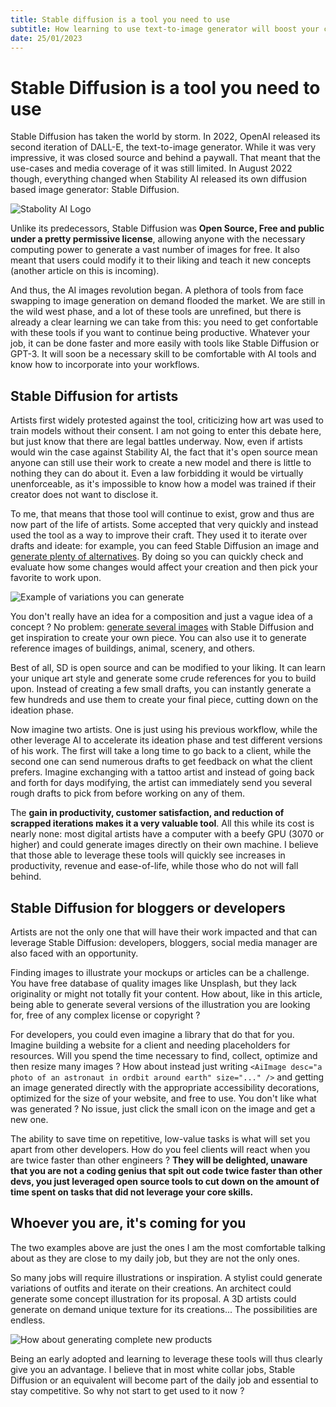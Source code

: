 ```yaml
---
title: Stable diffusion is a tool you need to use 
subtitle: How learning to use text-to-image generator will boost your career 
date: 25/01/2023
---
```


# Stable Diffusion is a tool you need to use

Stable Diffusion has taken the world by storm. In 2022, OpenAI released its second iteration of DALL-E, the
text-to-image generator. While it was very impressive, it was closed source and behind a paywall. That meant that the
use-cases and media coverage of it was still limited. In August 2022 though, everything changed when Stability AI
released its own diffusion based image generator: Stable Diffusion.

![Stabolity AI Logo](https://images.squarespace-cdn.com/content/v1/6213c340453c3f502425776e/330e6487-af90-43c8-a255-63b3440d0e34/StabilityAi_Logo_White-19.png?format=500w)

Unlike its predecessors, Stable Diffusion was __Open Source, Free and public under a pretty permissive license__,
allowing anyone with the necessary computing power to generate a vast number of images for free. It also meant that
users could modify it to their liking and teach it new concepts (another article on this is incoming).

And thus, the AI images revolution began. A plethora of tools from face swapping to image generation on demand flooded
the market. We are still in the wild west phase, and a lot of these tools are unrefined, but there is already a clear
learning we can take from this: you need to get confortable with these tools if you want to continue being productive.
Whatever your job, it can be done faster and more easily with tools like Stable Diffusion or GPT-3. It will soon be a
necessary skill to be comfortable with AI tools and know how to incorporate into your workflows.

## Stable Diffusion for artists

Artists first widely protested against the tool, criticizing how art was used to train models without their consent. I
am not going to enter this debate here, but just know that there are legal battles underway. Now, even if artists would
win the case against Stability AI, the fact that it's open source mean anyone can still use their work to create a new
model and there is little to nothing they can do about it. Even a law forbidding it would be virtually unenforceable, as
it's impossible to know how a model was trained if their creator does not want to disclose it.

To me, that means that those tool will continue to exist, grow and thus are now part of the life of artists. Some
accepted that very quickly and instead used the tool as a way to improve their craft. They used it to iterate over
drafts and ideate: for example, you can feed Stable Diffusion an image
and [generate plenty of alternatives](https://huggingface.co/spaces/lambdalabs/stable-diffusion-image-variations). By
doing so you can quickly check and evaluate how some changes would affect your creation and then pick your favorite to
work upon.

![Example of variations you can generate](https://raw.githubusercontent.com/justinpinkney/stable-diffusion/main/assets/im-vars-thin.jpg)

You don't really have an idea for a composition and just a vague idea of a concept ? No
problem: [generate several images](https://huggingface.co/spaces/stabilityai/stable-diffusion)
with Stable Diffusion and get inspiration to create your own piece. You can also use it to generate reference images of
buildings, animal, scenery, and others.

Best of all, SD is open source and can be modified to your liking. It can learn your unique art style and generate some
crude references for you to build upon. Instead of creating a few small drafts, you can instantly generate a few
hundreds and use them to create your final piece, cutting down on the ideation phase.

Now imagine two artists. One is just using his previous workflow, while the other leverage AI to accelerate its
ideation phase and test different versions of his work. The first will take a long time to go back to a client, while
the second one can send numerous drafts to get feedback on what the client prefers. Imagine exchanging with a tattoo
artist and instead of going back and forth for days modifying, the artist can immediately send you several rough drafts
to pick from before working on any of them.

The __gain in productivity, customer satisfaction, and reduction of scrapped iterations makes it a very valuable tool__.
All this while its cost is nearly none: most digital artists have a computer with a beefy GPU (3070 or higher) and could
generate images directly on their own machine. I believe that those able to leverage these tools will quickly see
increases in productivity, revenue and ease-of-life, while those who do not will fall behind.

## Stable Diffusion for bloggers or developers

Artists are not the only one that will have their work impacted and that can leverage Stable Diffusion: developers,
bloggers, social media manager are also faced with an opportunity.

Finding images to illustrate your mockups or articles can be a challenge. You have free database of quality images like
Unsplash, but they lack originality or might not totally fit your content. How about, like in this article, being able
to generate several versions of the illustration you are looking for, free of any complex license or copyright ?

For developers, you could even imagine a library that do that for you. Imagine building a website for a client and
needing placeholders for resources. Will you spend the time necessary to find, collect, optimize and then resize many
images ? How about instead just writing `<AiImage desc="a photo of an astronaut in ordbit around earth" size="..." />`
and getting an image generated directly with the appropriate accessibility decorations, optimized for the size of your
website, and free to use. You don't like what was generated ? No issue, just click the small icon on the image and get a
new one.

The ability to save time on repetitive, low-value tasks is what will set you apart from other developers. How do you
feel clients will react when you are twice faster than other engineers ? __They will be delighted, unaware that you are not
a coding genius that spit out code twice faster than other devs, you just leveraged open source tools to cut down on the
amount of time spent on tasks that did not leverage your core skills.__

## Whoever you are, it's coming for you

The two examples above are just the ones I am the most comfortable talking about as they are close to my daily job, but
they are not the only ones.

So many jobs will require illustrations or inspiration. A stylist could generate variations of outfits and iterate on
their creations. An architect could generate some concept illustration for its proposal. A 3D artists could generate on
demand unique texture for its creations... The possibilities are endless.

![How about generating complete new products](https://preview.redd.it/rue9fiwiuf5a1.png?width=1871&format=png&auto=webp&v=enabled&s=fdf7440d9001a5ca66ccd31cf6f641791b82d571)

Being an early adopted and learning to leverage these tools will thus clearly give you an advantage. I believe that in
most white collar jobs, Stable Diffusion or an equivalent will become part of the daily job and essential to stay
competitive. So why not start to get used to it now ?